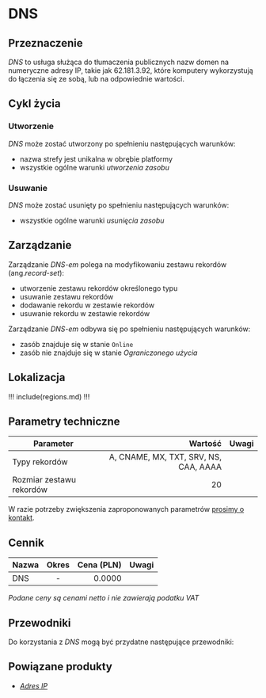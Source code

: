# DNS

## Przeznaczenie

*DNS* to usługa służąca do tłumaczenia publicznych nazw domen na numeryczne adresy IP, takie jak 62.181.3.92, które komputery wykorzystują do łączenia się ze sobą, lub na odpowiednie wartości.

## Cykl życia

### Utworzenie

*DNS* może zostać utworzony po spełnieniu następujących warunków:

 * nazwa strefy jest unikalna w obrębie platformy
 * wszystkie ogólne warunki *utworzenia zasobu*

### Usuwanie

*DNS* może zostać usunięty po spełnieniu następujących warunków:

 * wszystkie ogólne warunki *usunięcia zasobu*

## Zarządzanie

Zarządzanie *DNS-em* polega na modyfikowaniu zestawu rekordów (ang.*record-set*):

 * utworzenie zestawu rekordów określonego typu
 * usuwanie zestawu rekordów
 * dodawanie rekordu w zestawie rekordów
 * usuwanie rekordu w zestawie rekordów

Zarządzanie *DNS-em* odbywa się po spełnieniu następujących warunków:

 * zasób znajduje się w stanie ```Online```
 * zasób nie znajduje się w stanie *Ograniczonego użycia*

## Lokalizacja

!!! include(regions.md) !!!

## Parametry techniczne

Parameter                | Wartość                                |Uwagi
------------------------ | -------------------------------------: | ---
Typy rekordów            | A, CNAME, MX, TXT, SRV, NS, CAA,  AAAA |
Rozmiar zestawu rekordów |                                     20 |

W razie potrzeby zwiększenia zaproponowanych parametrów [prosimy o kontakt](/about-us/contact.md).

## Cennik

Nazwa  | Okres  | Cena (PLN) | Uwagi
------ | :----: | ---------: | :----:
DNS    |   -    |     0.0000 | 

<!-- TODO: Create a service "dns" -->

*Podane ceny są cenami netto i nie zawierają podatku VAT*

<!-- 
Transfer is not availabe due following reason:
- security restriction of creating subzones
-->

## Przewodniki

Do korzystania z *DNS* mogą być przydatne następujące przewodniki:

<PageList path_re="guide/networking/dns/"/>

## Powiązane produkty

 * *[Adres IP](/resource/networking/ip-address.md)*